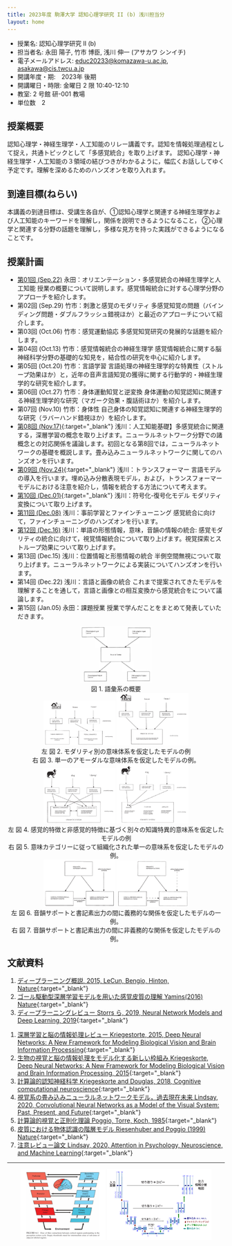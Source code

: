```yaml
---
title: 2023年度 駒澤大学 認知心理学研究 II (b) 浅川担当分
layout: home
---
```


- 授業名: 認知心理学研究 II (b)
- 担当者名: 永田 陽子, 竹市 博臣, 浅川 伸一 (アサカワ シンイチ)
- 電子メールアドレス: <educ20233@komazawa-u.ac.jp>, <asakawa@cis.twcu.a.jp>
- 開講年度・期:　2023年 後期
- 開講曜日・時限: 金曜日 2 限 10:40-12:10
- 教室: 2 号館 研-001 教場
- 単位数　2

## 授業概要

認知心理学・神経生理学・人工知能のリレー講義です。認知を情報処理過程として捉え，共通トピックとして「多感覚統合」を取り上げます。
認知心理学・神経生理学・人工知能の３領域の結びつきがわかるように，幅広くお話ししてゆく予定です。理解を深めるためのハンズオンを取り入れます。

## 到達目標(ねらい)

本講義の到達目標は、受講生各自が、①認知心理学と関連する神経生理学および人工知能のキーワードを理解し，関係を説明できるようになること，
②心理学と関連する分野の話題を理解し，多様な見方を持った実践ができるようになることです。


## 授業計画

* [第01回 (Sep.22)](2023cogpsy_lect01) 永田：オリエンテーション・多感覚統合の神経生理学と人工知能 授業の概要について説明します。感覚情報統合に対する心理学分野のアプローチを紹介します。
* 第02回 (Sep.29) 竹市：刺激と感覚のモダリティ 多感覚知覚の問題（バインディング問題・ダブルフラッシュ錯視ほか）と最近のアプローチについて紹介します。
* 第03回 (Oct.06) 竹市：感覚運動協応 多感覚知覚研究の発展的な話題を紹介します。
* 第04回 (Oct.13) 竹市：感覚情報統合の神経生理学 感覚情報統合に関する脳神経科学分野の基礎的な知見を，結合性の研究を中心に紹介します。
* 第05回 (Oct.20) 竹市：言語学習 言語処理の神経生理学的な特異性（ストループ効果ほか）と，近年の音声言語知覚の獲得に関する行動学的・神経生理学的な研究を紹介します。
* 第06回 (Oct.27) 竹市：身体運動知覚と逆変換 身体運動の知覚認知に関連する神経生理学的な研究（マガーク効果・腹話術ほか）を紹介します。
* 第07回 (Nov.10) 竹市：身体性 自己身体の知覚認知に関連する神経生理学的な研究（ラバーハンド錯視ほか）を紹介します。
* [第08回 (Nov.17)](2023cogpsy_lect08){:target="_blank"} 浅川：人工知能基礎】多感覚統合に関連する，深層学習の概念を取り上げます。ニューラルネットワーク分野での諸概念との対応関係を議論します。初回となる第8回では，ニューラルネットワークの基礎を概説します。畳み込みニューラルネットワークに関してのハンズオンを行います。
* [第09回 (Nov.24)](2023cogpsy_lect09){:target="_blank"} 浅川：トランスフォーマー 言語モデルの導入を行います。埋め込み分散表現モデル，および，トランスフォーマーモデルにおける注意を紹介し，情報を統合する方法について考えます。
* [第10回 (Dec.01)](2023cogpsy_lect10){:target="_blank"} 浅川：符号化-復号化モデル モダリティ変換について取り上げます。
* [第11回 (Dec.08)](2023cogpsy_lect11) 浅川：事前学習とファインチューニング 感覚統合に向けて，ファインチューニングのハンズオンを行います。
* [第12回 (Dec.16)](2023cogpsy_lect12) 浅川：単語の形態情報，意味，音韻の情報の統合: 感覚モダリティの統合に向けて，視覚情報統合について取り上げます。視覚探索とストループ効果について取り上げます。
* 第13回 (Dec.15) 浅川：位置情報と形態情報の統合 半側空間無視について取り上げます。ニューラルネットワークによる実装についてハンズオンを行います。
* 第14回 (Dec.22) 浅川：言語と画像の統合 これまで提案されてきたモデルを理解することを通して，言語と画像との相互変換から感覚統合をについて議論します。
* 第15回 (Jan.05) 永田：課題授業 授業で学んだことをまとめて発表していただきます。

<center>
<div class="fig">
<img src="/2023assets/1999Shelton_Caramazza_fig1.png" width="33%">
<div class="figcaption">
図 1. 語彙系の概要
<!-- Figure 1. A general overview of the lexical system -->
</div></div>
</center>

<center>
<div class="fig">
<img src="/2023assets/1999Shelton_Caramazza_fig2.png" width="33%">
<img src="/2023assets/1999Shelton_Caramazza_fig3.png" width="33%">
<div class="figcaption">
左 図 2. モダリティ別の意味体系を仮定したモデルの例<br/>
右 図 3. 単一のアモーダルな意味体系を仮定したモデルの例。
<!-- left: Figure 2. An example of a model postulating separate modality-specific semantic systems.<br/>
right: Figure 3. An example of a model postulating a single, amodal semantic system. -->
</div></div>
</center>

<center>
<div class="fig">
<img src="/2023assets/1999Shelton_Caramazza_fig4.png" width="33%">
<img src="/2023assets/1999Shelton_Caramazza_fig5.png" width="33%"><br/>
<div class="figcaption">
左 図 4. 感覚的特徴と非感覚的特徴に基づく別々の知識特異的意味系を仮定したモデルの例<br/>
右 図 5. 意味カテゴリーに従って組織化された単一の意味系を仮定したモデルの例。
<!-- left: Figure 4. An example of a model postulating separate knowledge-specific semantic systems based on sensory features versus nonsensory features.<br/>
rigth: Figure 5. An example of a model postulating a single semantic system organized according to semantic category. -->
</div></div>
</center>

<center>
<div class="fig">
<img src="/2023assets/1999Shelton_Caramazza_fig6.png" width="33%">
<img src="/2023assets/1999Shelton_Caramazza_fig7.png" width="33%"><br/>
<div class="figcaption">
左 図 6. 音韻サポートと書記素出力の間に義務的な関係を仮定したモデルの一例。<br/>
右 図 7. 音韻サポートと書記素出力の間に非義務的な関係を仮定したモデルの例。
<!-- left: Figure 6. An example of a model postulating an obligatory relationship between phonological support and orthographic output.<br/>
right: Figure 7. An example of a model postulating a nonobligatory relationship between phonological support and orthographic output. -->
</div></div>
</center>



## 文献資料

1. [ディープラーニング概説, 2015, LeCun, Bengio, Hinton, Nature](https://komazawa-deep-learning.github.io/2021/2015LeCun_Bengio_Hinton_NatureDeepReview.pdf){:target="_blank"}
1. [ゴール駆動型深層学習モデルを用いた感覚皮質の理解 Yamins(2016) Nature](https://project-ccap.github.io/2016YaminsDiCarlo_Using_goal-driven_deep_learning_models_to_understand_sensory_cortex.pdf){:target="_blank"}
1. [ディープラーニングレビュー Storrs ら, 2019, Neural Network Models and Deep Learning, 2019](https://komazawa-deep-learning.github.io/2021/2019Storrs_Golan_Kriegeskorte_Neural_network_models_and_deep_learning.pdf){:target="_blank"}
<!-- * [Storrs ら, Neural Network Models and Deep Learning, 2019](2019Storrs_Golan_Kriegeskorte_Neural_network_models_and_deep_learning.pdf){:target="_blank"} -->
1. [深層学習と脳の情報処理レビュー Kriegestorte, 2015, Deep Neural Networks: A New Framework for Modeling Biological Vision and Brain Information Processing](2015Kriegeskorte_Deep_Neural_Networks-A_New_Framework_for_Modeling_Biological_Vision_and_Brain_Information_Processing.pdf){:target="_blank"}
1. [生物の視覚と脳の情報処理をモデル化する新しい枠組み Kriegeskorte, Deep Neural Networks: A New Framework for Modeling Biological Vision and Brain Information Processing, 2015](https://project-ccap.github.io/2015Kriegeskorte_Deep_Neural_Networks-A_New_Framework_for_Modeling_Biological_Vision_and_Brain_Information_Processing.pdf){:target="_blank"}
1. [計算論的認知神経科学 Kriegeskorte and Douglas, 2018, Cognitive computational neuroscience](https://project-ccap.github.io/2018Kriegeskorte_Douglas_Cognitive_Computational_Neuroscience.pdf){:target="_blank"}
1. [視覚系の畳み込みニューラルネットワークモデル，過去現在未来 Lindsay, 2020, Convolutional Neural Networks as a Model of the Visual System: Past, Present, and Future](https://project-ccap.github.io/2020Lindsay_Convolutional_Neural_Networks_as_a_Model_of_the_Visual_System_Past_Present_and_Future.pdf){:target="_blank"}
1. [計算論的視覚と正則化理論 Poggio, Torre, Koch, 1985](https://komazawa-deep-learning.github.io/2021cogpsy/1985Poggio_Computational_Vision_and_Regularization_Theory.pdf){:target="_blank"}
1. [皮質における物体認識の階層モデル Riesenhuber and Poggio (1999) Nature](https://komazawa-deep-learning.github.io/2021cogpsy/1999Riesenhuber_Poggio_Hierarchical_models_of_object_recognition_in_cortex.pdf){:target="_blank"}
1. [注意レビュー論文 Lindsay, 2020, Attention in Psychology, Neuroscience, and Machine Learning](https://project-ccap.github.io/2020Lindsay_Attention_in_Psychology_Neuroscience_and_Machine_Learning.pdf){:target="_blank"}


---

<center>
<img src="/2021/2008Fuster_Prefrontal_Cortex_fig8_4.svg" width="39%">
<!-- <img src="https://komazawa-deep-learning.github.io/2021/2008Fuster_Prefrontal_Cortex_fig8_4.svg" width="39%"> -->
<img src="/assets/2015Ronneberger_U-Net_Fig1_ja.svg" width="48%">
<!-- <img src="https://komazawa-deep-learning.github.io/assets/2015Ronneberger_U-Net_Fig1_ja.svg" width="48%"> -->
</center>

<br/>

<!--
1. [2020ccap 資料置き場](2020ccap)
2. [2020中央大学，緑川先生，重宗先生，研究会資料](2020chuo)
3. [2020 第2回 中央大学，緑川先生，重宗先生，研究会資料](2020chuo2)
4. [2020サイトビジット資料](2020sightvisit)

<a href="https://guides.github.com/features/pages/">Read this page to write this page.</a>
-->
